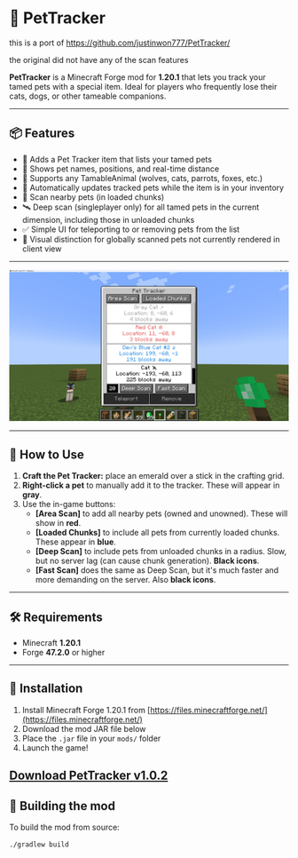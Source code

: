 # 🐾 PetTracker

this is a port of https://github.com/justinwon777/PetTracker/

the original did not have any of the scan features

**PetTracker** is a Minecraft Forge mod for **1.20.1** that lets you track your tamed pets with a special item. Ideal for players who frequently lose their cats, dogs, or other tameable companions.

---

## 📦 Features

- 🧭 Adds a Pet Tracker item that lists your tamed pets
- 📍 Shows pet names, positions, and real-time distance
- 🐺 Supports any TamableAnimal (wolves, cats, parrots, foxes, etc.)
- 🔄 Automatically updates tracked pets while the item is in your inventory
- 🧭 Scan nearby pets (in loaded chunks)
- 🛰️ Deep scan (singleplayer only) for all tamed pets in the current dimension, including those in unloaded chunks
- ✅ Simple UI for teleporting to or removing pets from the list
- 🎨 Visual distinction for globally scanned pets not currently rendered in client view

---

![Pet Tracker UI](demo.jpg)

---

## 🧪 How to Use

1. **Craft the Pet Tracker:** place an emerald over a stick in the crafting grid.
2. **Right-click a pet** to manually add it to the tracker. These will appear in **gray**.
3. Use the in-game buttons:
    - **[Area Scan]** to add all nearby pets (owned and unowned). These will show in **red**.
    - **[Loaded Chunks]** to include all pets from currently loaded chunks. These appear in **blue**.
    - **[Deep Scan]** to include pets from unloaded chunks in a radius. Slow, but no server lag (can cause chunk generation). **Black icons**.
    - **[Fast Scan]** does the same as Deep Scan, but it's much faster and more demanding on the server. Also **black icons**.

---

## 🛠 Requirements

- Minecraft **1.20.1**
- Forge **47.2.0** or higher

---

## 🚀 Installation

1. Install Minecraft Forge 1.20.1 from [https://files.minecraftforge.net/](https://files.minecraftforge.net/)
2. Download the mod JAR file below
3. Place the `.jar` file in your `mods/` folder
4. Launch the game!

[Download PetTracker v1.0.2](https://github.com/jaxx0rr/PetTracker/releases/download/1.0.2/pettracker-1.0.2-1.20.2.jar)
---

## 🔧 Building the mod

To build the mod from source:

```bash
./gradlew build

